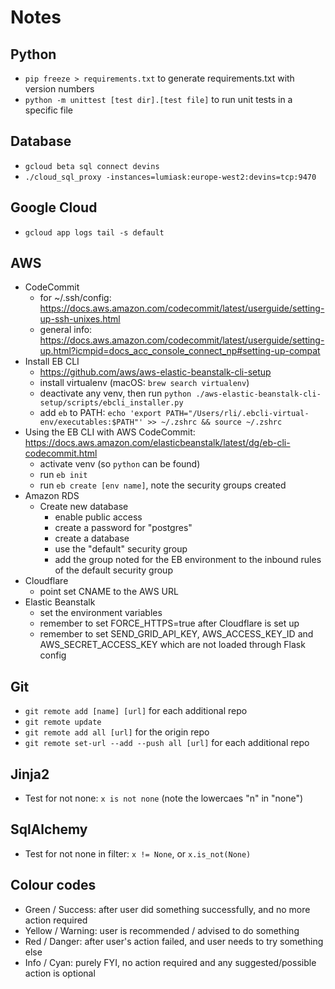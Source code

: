 # Notes

## Python

- `pip freeze > requirements.txt` to generate requirements.txt with version numbers
- `python -m unittest [test dir].[test file]` to run unit tests in a specific file

## Database

- `gcloud beta sql connect devins`
- `./cloud_sql_proxy -instances=lumiask:europe-west2:devins=tcp:9470`

## Google Cloud

- `gcloud app logs tail -s default`

## AWS
- CodeCommit
  - for ~/.ssh/config: https://docs.aws.amazon.com/codecommit/latest/userguide/setting-up-ssh-unixes.html
  - general info: https://docs.aws.amazon.com/codecommit/latest/userguide/setting-up.html?icmpid=docs_acc_console_connect_np#setting-up-compat
- Install EB CLI
    - https://github.com/aws/aws-elastic-beanstalk-cli-setup
    - install virtualenv (macOS: `brew search virtualenv`)
    - deactivate any venv, then run `python ./aws-elastic-beanstalk-cli-setup/scripts/ebcli_installer.py`
    - add `eb` to
      PATH: `echo 'export PATH="/Users/rli/.ebcli-virtual-env/executables:$PATH"' >> ~/.zshrc && source ~/.zshrc`
- Using the EB CLI with AWS CodeCommit: https://docs.aws.amazon.com/elasticbeanstalk/latest/dg/eb-cli-codecommit.html
    - activate venv (so `python` can be found)
    - run `eb init`
    - run `eb create [env name]`, note the security groups created
- Amazon RDS
    - Create new database
        - enable public access
        - create a password for "postgres"
        - create a database
        - use the "default" security group
        - add the group noted for the EB environment to the inbound rules of the default security group
- Cloudflare
    - point set CNAME to the AWS URL
- Elastic Beanstalk
    - set the environment variables
    - remember to set FORCE_HTTPS=true after Cloudflare is set up
    - remember to set SEND_GRID_API_KEY, AWS_ACCESS_KEY_ID and AWS_SECRET_ACCESS_KEY which are not loaded through Flask
      config

## Git

- `git remote add [name] [url]` for each additional repo
- `git remote update`
- `git remote add all [url]` for the origin repo
- `git remote set-url --add --push all [url]` for each additional repo

## Jinja2

- Test for not none: `x is not none` (note the lowercaes "n" in "none")

## SqlAlchemy

- Test for not none in filter: `x != None`, or `x.is_not(None)`

## Colour codes

- Green / Success: after user did something successfully, and no more action required
- Yellow / Warning: user is recommended / advised to do something
- Red / Danger: after user's action failed, and user needs to try something else
- Info / Cyan: purely FYI, no action required and any suggested/possible action is optional
